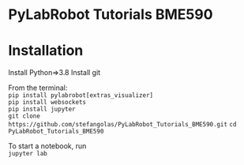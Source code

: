 # PyLabRobot Tutorials BME590

# Installation

Install Python=>3.8
Install git


From the terminal:</br>
`pip install pylabrobot[extras_visualizer]`</br>
`pip install websockets`</br>
`pip install jupyter`</br>
`git clone https://github.com/stefangolas/PyLabRobot_Tutorials_BME590.git`
`cd PyLabRobot_Tutorials_BME590`

To start a notebook, run </br>
`jupyter lab`</br>
